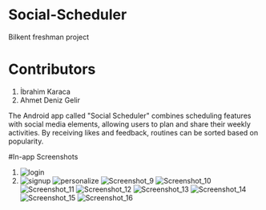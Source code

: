 # Social-Scheduler
Bilkent freshman project

# Contributors
1. İbrahim Karaca
2. Ahmet Deniz Gelir

The Android app called "Social Scheduler" combines scheduling features with social media elements, allowing users to plan and share their weekly activities. By receiving likes and feedback, routines can be sorted based on popularity.

#In-app Screenshots

1. ![login](https://github.com/cartoonRunner/Social-Scheduler/assets/114016405/b899abdd-6d57-4f24-b8f3-76e9383c0ae1)
2. ![signup](https://github.com/cartoonRunner/Social-Scheduler/assets/114016405/666494ad-c3e1-491e-80bd-75de6eebcc10)
![personalize](https://github.com/cartoonRunner/Social-Scheduler/assets/114016405/f171fc5b-9e35-4cbc-9dab-99abccbe4715)
![Screenshot_9](https://github.com/cartoonRunner/Social-Scheduler/assets/114016405/2d448406-3559-4149-9c67-72822dcbe666)
![Screenshot_10](https://github.com/cartoonRunner/Social-Scheduler/assets/114016405/e99b6adf-f7c6-456b-bfc0-79843be9714b)
![Screenshot_11](https://github.com/cartoonRunner/Social-Scheduler/assets/114016405/8dd87e5c-f109-412d-b215-7a94ad9d4031)
![Screenshot_12](https://github.com/cartoonRunner/Social-Scheduler/assets/114016405/70668d7d-3116-4bac-9d90-b52c14d197f3)
![Screenshot_13](https://github.com/cartoonRunner/Social-Scheduler/assets/114016405/a34462d5-ad30-44d1-ae28-430779beafd8)
![Screenshot_14](https://github.com/cartoonRunner/Social-Scheduler/assets/114016405/f289b6cd-4e75-429c-948a-4bf950648977)
![Screenshot_15](https://github.com/cartoonRunner/Social-Scheduler/assets/114016405/e14a671f-7ae2-429b-a0ab-244918f56c1e)
![Screenshot_16](https://github.com/cartoonRunner/Social-Scheduler/assets/114016405/b092b88d-8c2a-4fe9-a430-6f14d2a711d1)
